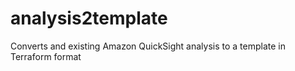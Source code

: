 # analysis2template
Converts and existing Amazon QuickSight analysis to a template in Terraform format
